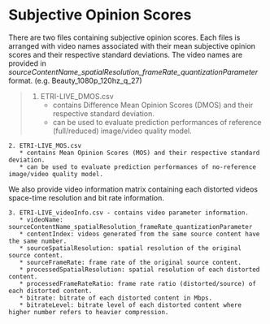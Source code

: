 # Subjective Opinion Scores

There are two files containing subjective opinion scores. Each files is arranged with video names associated with their mean subjective opinion scores and their respective standard deviations. 
The video names are provided in *sourceContentName_spatialResolution_frameRate_quantizationParameter* format. (e.g. Beauty_1080p_120hz_q_27)

>1. ETRI-LIVE_DMOS.csv 
>   	* contains Difference Mean Opinion Scores (DMOS) and their respective standard deviation. 
>   	* can be used to evaluate prediction performances of reference (full/reduced) image/video quality model.

```
2. ETRI-LIVE_MOS.csv
   * contains Mean Opinion Scores (MOS) and their respective standard deviation. 
   * can be used to evaluate prediction performances of no-reference image/video quality model.
```

We also provide video information matrix containing each distorted videos space-time resolution and bit rate information.

```
3. ETRI-LIVE_videoInfo.csv - contains video parameter information.
   * videoName: sourceContentName_spatialResolution_frameRate_quantizationParameter
   * contentIndex: videos generated from the same source content have the same number.
   * sourceSpatialResolution: spatial resolution of the original source content.
   * sourceFrameRate: frame rate of the original source content.
   * processedSpatialResolution: spatial resolution of each distorted content.
   * processedFrameRateRatio: frame rate ratio (distorted/source) of each distorted content.
   * bitrate: bitrate of each distorted content in Mbps.
   * bitrateLevel: bitrate level of each distorted content where higher number refers to heavier compression.
```
